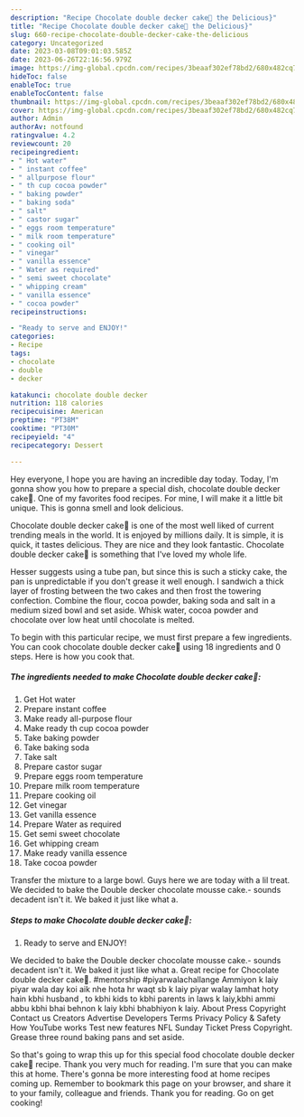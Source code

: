 ```yaml
---
description: "Recipe Chocolate double decker cake🎂 the Delicious}"
title: "Recipe Chocolate double decker cake🎂 the Delicious}"
slug: 660-recipe-chocolate-double-decker-cake-the-delicious
category: Uncategorized
date: 2023-03-08T09:01:03.585Z
date: 2023-06-26T22:16:56.979Z
image: https://img-global.cpcdn.com/recipes/3beaaf302ef78bd2/680x482cq70/chocolate-double-decker-cake-recipe-main-photo.jpg
hideToc: false
enableToc: true
enableTocContent: false
thumbnail: https://img-global.cpcdn.com/recipes/3beaaf302ef78bd2/680x482cq70/chocolate-double-decker-cake-recipe-main-photo.jpg
cover: https://img-global.cpcdn.com/recipes/3beaaf302ef78bd2/680x482cq70/chocolate-double-decker-cake-recipe-main-photo.jpg
author: Admin
authorAv: notfound
ratingvalue: 4.2
reviewcount: 20
recipeingredient:
- " Hot water"
- " instant coffee"
- " allpurpose flour"
- " th cup cocoa powder"
- " baking powder"
- " baking soda"
- " salt"
- " castor sugar"
- " eggs room temperature"
- " milk room temperature"
- " cooking oil"
- " vinegar"
- " vanilla essence"
- " Water as required"
- " semi sweet chocolate"
- " whipping cream"
- " vanilla essence"
- " cocoa powder"
recipeinstructions:

- "Ready to serve and ENJOY!"
categories:
- Recipe
tags:
- chocolate
- double
- decker

katakunci: chocolate double decker 
nutrition: 118 calories
recipecuisine: American
preptime: "PT38M"
cooktime: "PT30M"
recipeyield: "4"
recipecategory: Dessert

---
```



Hey everyone, I hope you are having an incredible day today. Today, I'm gonna show you how to prepare a special dish, chocolate double decker cake🎂. One of my favorites food recipes. For mine, I will make it a little bit unique. This is gonna smell and look delicious.

Chocolate double decker cake🎂 is one of the most well liked of current trending meals in the world. It is enjoyed by millions daily. It is simple, it is quick, it tastes delicious. They are nice and they look fantastic. Chocolate double decker cake🎂 is something that I've loved my whole life.

Hesser suggests using a tube pan, but since this is such a sticky cake, the pan is unpredictable if you don&#39;t grease it well enough. I sandwich a thick layer of frosting between the two cakes and then frost the towering confection. Combine the flour, cocoa powder, baking soda and salt in a medium sized bowl and set aside. Whisk water, cocoa powder and chocolate over low heat until chocolate is melted.


To begin with this particular recipe, we must first prepare a few ingredients. You can cook chocolate double decker cake🎂 using 18 ingredients and 0 steps. Here is how you cook that.

<!--inarticleads1-->

##### The ingredients needed to make Chocolate double decker cake🎂:

1. Get  Hot water
1. Prepare  instant coffee
1. Make ready  all-purpose flour
1. Make ready  th cup cocoa powder
1. Take  baking powder
1. Take  baking soda
1. Take  salt
1. Prepare  castor sugar
1. Prepare  eggs room temperature
1. Prepare  milk room temperature
1. Prepare  cooking oil
1. Get  vinegar
1. Get  vanilla essence
1. Prepare  Water as required
1. Get  semi sweet chocolate
1. Get  whipping cream
1. Make ready  vanilla essence
1. Take  cocoa powder


Transfer the mixture to a large bowl. Guys here we are today with a lil treat. We decided to bake the Double decker chocolate mousse cake.- sounds decadent isn&#39;t it. We baked it just like what a. 

<!--inarticleads2-->

##### Steps to make Chocolate double decker cake🎂:


1. Ready to serve and ENJOY!

We decided to bake the Double decker chocolate mousse cake.- sounds decadent isn&#39;t it. We baked it just like what a. Great recipe for Chocolate double decker cake🎂. #mentorship #piyarwalachallange Ammiyon k laiy piyar wala day koi aik nhe hota hr waqt sb k laiy piyar walay lamhat hoty hain kbhi husband , to kbhi kids to kbhi parents in laws k laiy,kbhi ammi abbu kbhi bhai behnon k laiy kbhi bhabhiyon k laiy. About Press Copyright Contact us Creators Advertise Developers Terms Privacy Policy &amp; Safety How YouTube works Test new features NFL Sunday Ticket Press Copyright. Grease three round baking pans and set aside. 

So that's going to wrap this up for this special food chocolate double decker cake🎂 recipe. Thank you very much for reading. I'm sure that you can make this at home. There's gonna be more interesting food at home recipes coming up. Remember to bookmark this page on your browser, and share it to your family, colleague and friends. Thank you for reading. Go on get cooking!
